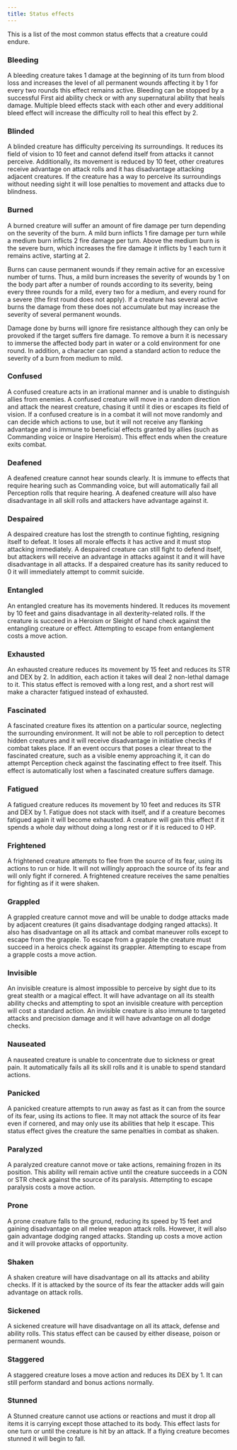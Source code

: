 ```yaml
---
title: Status effects
---
```


This is a list of the most common status effects that a creature could endure.

### **Bleeding** 

A bleeding creature takes 1 damage at the beginning of its turn from blood loss and increases the level of all permanent wounds affecting it by 1 for every two rounds this effect remains active. Bleeding can be stopped by a successful First aid ability check or with any supernatural ability that heals damage. Multiple bleed effects stack with each other and every additional bleed effect will increase the difficulty roll to heal this effect by 2.

### **Blinded**

A blinded creature has difficulty perceiving its surroundings. It reduces its field of vision to 10 feet and cannot defend itself from attacks it cannot perceive. Additionally, its movement is reduced by 10 feet, other creatures receive advantage on attack rolls and it has disadvantage attacking adjacent creatures. If the creature has a way to perceive its surroundings without needing sight it will lose penalties to movement and attacks due to blindness.

### **Burned**

A burned creature will suffer an amount of fire damage per turn depending on the severity of the burn. A mild burn inflicts 1 fire damage per turn while a medium burn inflicts 2 fire damage per turn. Above the medium burn is the severe burn, which increases the fire damage it inflicts by 1 each turn it remains active, starting at 2.

Burns can cause permanent wounds if they remain active for an excessive number of turns. Thus, a mild burn increases the severity of wounds by 1 on the body part after a number of rounds according to its severity, being every three rounds for a mild, every two for a medium, and every round for a severe (the first round does not apply). If a creature has several active burns the damage from these does not accumulate but may increase the severity of several permanent wounds.

Damage done by burns will ignore fire resistance although they can only be provoked if the target suffers fire damage. To remove a burn it is necessary to immerse the affected body part in water or a cold environment for one round. In addition, a character can spend a standard action to reduce the severity of a burn from medium to mild.

### **Confused** 

A confused creature acts in an irrational manner and is unable to distinguish allies from enemies. A confused creature will move in a random direction and attack the nearest creature, chasing it until it dies or escapes its field of vision. If a confused creature is in a combat it will not move randomly and can decide which actions to use, but it will not receive any flanking advantage and is immune to beneficial effects granted by allies (such as Commanding voice or Inspire Heroism). This effect ends when the creature exits combat.

### **De**afened 

A deafened creature cannot hear sounds clearly. It is immune to effects that require hearing such as Commanding voice, but will automatically fail all Perception rolls that require hearing. A deafened creature will also have disadvantage in all skill rolls and attackers have advantage against it.

### Despaired

A despaired creature has lost the strength to continue fighting, resigning itself to defeat. It loses all morale effects it has active and it must stop attacking immediately. A despaired creature can still fight to defend itself, but attackers will receive an advantage in attacks against it and it will have disadvantage in all attacks. If a despaired creature has its sanity reduced to 0 it will immediately attempt to commit suicide.

### **Entangled**

An entangled creature has its movements hindered. It reduces its movement by 10 feet and gains disadvantage in all dexterity-related rolls. If the creature is succeed in a Heroism or Sleight of hand check against the entangling creature or effect. Attempting to escape from entanglement costs a move action.

### Exhausted

An exhausted creature reduces its movement by 15 feet and reduces its STR and DEX by 2. In addition, each action it takes will deal 2 non-lethal damage to it. This status effect is removed with a long rest, and a short rest will make a character fatigued instead of exhausted.

### Fascinated

A fascinated creature fixes its attention on a particular source, neglecting the surrounding environment. It will not be able to roll perception to detect hidden creatures and it will receive disadvantage in initiative checks if combat takes place. If an event occurs that poses a clear threat to the fascinated creature, such as a visible enemy approaching it, it can do attempt Perception check against the fascinating effect to free itself. This effect is automatically lost when a fascinated creature suffers damage.

### **Fatigued** 

A fatigued creature reduces its movement by 10 feet and reduces its STR and DEX by 1. Fatigue does not stack with itself, and if a creature becomes fatigued again it will become exhausted. A creature will gain this effect if it spends a whole day without doing a long rest or if it is reduced to 0 HP.

### **Frightened** 

A frightened creature attempts to flee from the source of its fear, using its actions to run or hide. It will not willingly approach the source of its fear and will only fight if cornered. A frightened creature receives the same penalties for fighting as if it were shaken.

### Grappled

A grappled creature cannot move and will be unable to dodge attacks made by adjacent creatures (it gains disadvantage dodging ranged attacks). It also has disadvantage on all its attack and combat maneuver rolls except to escape from the grapple. To escape from a grapple the creature must succeed in a heroics check against its grappler. Attempting to escape from a grapple costs a move action.

### Invisible

An invisible creature is almost impossible to perceive by sight due to its great stealth or a magical effect. It will have advantage on all its stealth ability checks and attempting to spot an invisible creature with perception will cost a standard action. An invisible creature is also immune to targeted attacks and precision damage and it will have advantage on all dodge checks.

### **Nauseated** 

A nauseated creature is unable to concentrate due to sickness or great pain. It automatically fails all its skill rolls and it is unable to spend standard actions.

### **Panicked** 

A panicked creature attempts to run away as fast as it can from the source of its fear, using its actions to flee. It may not attack the source of its fear even if cornered, and may only use its abilities that help it escape. This status effect gives the creature the same penalties in combat as shaken.

### **Paralyzed**

A paralyzed creature cannot move or take actions, remaining frozen in its position. This ability will remain active until the creature  succeeds in a CON or STR check against the source of its paralysis. Attempting to escape paralysis costs a move action.

### **Prone**

 A prone creature falls to the ground, reducing its speed by 15 feet and gaining disadvantage on all melee weapon attack rolls. However, it will also gain advantage dodging ranged attacks. Standing up costs a move action and it will provoke attacks of opportunity.

### **Shaken** 

A shaken creature will have disadvantage on all its attacks and ability checks. If it is attacked by the source of its fear the attacker adds will gain advantage on attack rolls.

### **Sickened** 

A sickened creature will have disadvantage on all its attack, defense and ability rolls. This status effect can be caused by either disease, poison or permanent wounds.

### **Staggered** 

A staggered creature loses a move action and reduces its DEX by 1. It can still perform standard and bonus actions normally.

### **Stunned** 

A Stunned creature cannot use actions or reactions and must it drop all items it is carrying except those attached to its body. This effect lasts for one turn or until the creature is hit by an attack. If a flying creature becomes stunned it will begin to fall.